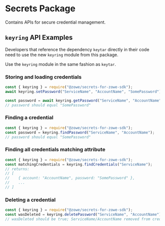 # Secrets Package

Contains APIs for secure credential management.

## `keyring` API Examples

Developers that reference the dependency `keytar` directly in their code need to use the new `keyring` module from this package.

Use the `keyring` module in the same fashion as `keytar`.

### Storing and loading credentials

```js
const { keyring } = require("@zowe/secrets-for-zowe-sdk");
await keyring.setPassword("ServiceName", "AccountName", "SomePassword");

const password = await keyring.getPassword("ServiceName", "AccountName");
// password should equal "SomePassword"
```

### Finding a credential

```js
const { keyring } = require("@zowe/secrets-for-zowe-sdk");
const password = keyring.findPassword("ServiceName", "AccountName");
// password should equal "SomePassword"
```

### Finding all credentials matching attribute

```js
const { keyring } = require("@zowe/secrets-for-zowe-sdk");
const matchingCredentials = keyring.findCredentials("ServiceName");
// returns: 
// [
//    { account: "AccountName", password: "SomePassword" },
//    ...
// ]
```

### Deleting a credential

```js
const { keyring } = require("@zowe/secrets-for-zowe-sdk");
const wasDeleted = keyring.deletePassword("ServiceName", "AccountName");
// wasDeleted should be true; ServiceName/AccountName removed from credential vault
```
